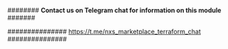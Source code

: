 ######## **Contact us on Telegram chat for information on this module** #######

############### https://t.me/nxs_marketplace_terraform_chat ###############

